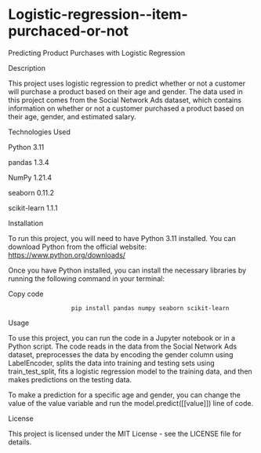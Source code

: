 # Logistic-regression--item-purchaced-or-not



Predicting Product Purchases with Logistic Regression


Description

This project uses logistic regression to predict whether or not a customer will purchase a product based on their age and gender. The data used in this project comes from the Social Network Ads dataset, which contains information on whether or not a customer purchased a product based on their age, gender, and estimated salary.


Technologies Used


Python 3.11

pandas 1.3.4

NumPy 1.21.4

seaborn 0.11.2

scikit-learn 1.1.1


Installation

To run this project, you will need to have Python 3.11 installed. You can download Python from the official website: https://www.python.org/downloads/


Once you have Python installed, you can install the necessary libraries by running the following command in your terminal:


Copy code

                      pip install pandas numpy seaborn scikit-learn
                      
                      
Usage

To use this project, you can run the code in a Jupyter notebook or in a Python script. The code reads in the data from the Social Network Ads dataset, preprocesses the data by encoding the gender column using LabelEncoder, splits the data into training and testing sets using train_test_split, fits a logistic regression model to the training data, and then makes predictions on the testing data.


To make a prediction for a specific age and gender, you can change the value of the value variable and run the model.predict([[value]]) line of code.



License


This project is licensed under the MIT License - see the LICENSE file for details.
